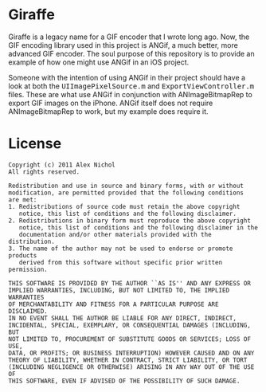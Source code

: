 Giraffe
=======

Giraffe is a legacy name for a GIF encoder that I wrote long ago. Now, the GIF encoding library used in this project is ANGif, a much better, more advanced GIF encoder. The soul purpose of this repository is to provide an example of how one might use ANGif in an iOS project.

Someone with the intention of using ANGif in their project should have a look at both the <tt>UIImagePixelSource.m</tt> and <tt>ExportViewController.m</tt> files. These are what use ANGif in conjunction with ANImageBitmapRep to export GIF images on the iPhone. ANGif itself does not require ANImageBitmapRep to work, but my example does require it.

License
=======

	Copyright (c) 2011 Alex Nichol
	All rights reserved.

	Redistribution and use in source and binary forms, with or without
	modification, are permitted provided that the following conditions
	are met:
	1. Redistributions of source code must retain the above copyright
	   notice, this list of conditions and the following disclaimer.
	2. Redistributions in binary form must reproduce the above copyright
	   notice, this list of conditions and the following disclaimer in the
	   documentation and/or other materials provided with the distribution.
	3. The name of the author may not be used to endorse or promote products
	   derived from this software without specific prior written permission.

	THIS SOFTWARE IS PROVIDED BY THE AUTHOR ``AS IS'' AND ANY EXPRESS OR
	IMPLIED WARRANTIES, INCLUDING, BUT NOT LIMITED TO, THE IMPLIED WARRANTIES
	OF MERCHANTABILITY AND FITNESS FOR A PARTICULAR PURPOSE ARE DISCLAIMED.
	IN NO EVENT SHALL THE AUTHOR BE LIABLE FOR ANY DIRECT, INDIRECT,
	INCIDENTAL, SPECIAL, EXEMPLARY, OR CONSEQUENTIAL DAMAGES (INCLUDING, BUT
	NOT LIMITED TO, PROCUREMENT OF SUBSTITUTE GOODS OR SERVICES; LOSS OF USE,
	DATA, OR PROFITS; OR BUSINESS INTERRUPTION) HOWEVER CAUSED AND ON ANY
	THEORY OF LIABILITY, WHETHER IN CONTRACT, STRICT LIABILITY, OR TORT
	(INCLUDING NEGLIGENCE OR OTHERWISE) ARISING IN ANY WAY OUT OF THE USE OF
	THIS SOFTWARE, EVEN IF ADVISED OF THE POSSIBILITY OF SUCH DAMAGE.
